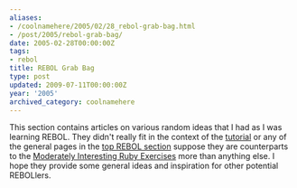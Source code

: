 ```yaml
---
aliases:
- /coolnamehere/2005/02/28_rebol-grab-bag.html
- /post/2005/rebol-grab-bag/
date: 2005-02-28T00:00:00Z
tags:
- rebol
title: REBOL Grab Bag
type: post
updated: 2009-07-11T00:00:00Z
year: '2005'
archived_category: coolnamehere
---
```

<!-- TEASER_END -->

[tutorial]: /post/2005/learn-rebol/
[top REBOL section]: /tags/rebol/
[Moderately Interesting Ruby Exercises]: /post/2004/the-mires/

This section contains articles on various random ideas that I had as I was 
learning REBOL. They didn't really fit in the context of the [tutorial][] 
or any of the general pages in the [top REBOL section][] suppose they are 
counterparts to the [Moderately Interesting Ruby Exercises][] more than
anything else. I hope they provide some general ideas and inspiration for
other potential REBOLlers.

